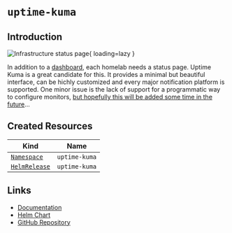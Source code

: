 # `uptime-kuma`

## Introduction

![Infrastructure status page](/assets/status-page.png){ loading=lazy }

In addition to a [dashboard](/cluster/services/homer), each homelab needs a status page. Uptime Kuma is a great candidate for this. It provides a minimal but beautiful interface, can be hichly customized and every major notification platform is supported. One minor issue is the lack of support for a programmatic way to configure monitors, [but hopefully this will be added some time in the future](https://github.com/louislam/uptime-kuma/issues/118)...

## Created Resources

| Kind                                | Name               |
| ----------------------------------- | ------------------ |
| [`Namespace`][ref-namespace]        | `uptime-kuma`      |
| [`HelmRelease`][ref-helm-release]   | `uptime-kuma`      |

[ref-namespace]: https://kubernetes.io/docs/reference/kubernetes-api/cluster-resources/namespace-v1/
[ref-helm-release]: https://fluxcd.io/docs/components/helm/helmreleases/

## Links

- [Documentation](https://github.com/louislam/uptime-kuma/wiki)
- [Helm Chart](https://charts.pascaliske.dev/charts/uptime-kuma/)
- [GitHub Repository](https://github.com/louislam/uptime-kuma)
